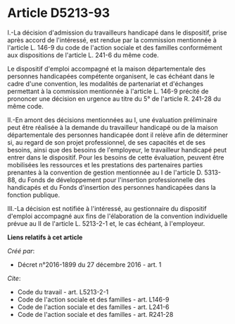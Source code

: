 # Article D5213-93

I.-La décision d'admission du travailleurs handicapé dans le dispositif, prise après accord de l'intéressé, est rendue par la
commission mentionnée à l'article L. 146-9 du code de l'action sociale et des familles conformément aux dispositions de
l'article L. 241-6 du même code. 

Le dispositif d'emploi accompagné et la maison départementale des personnes handicapées compétente organisent, le cas échéant
dans le cadre d'une convention, les modalités de partenariat et d'échanges permettant à la commission mentionnée à l'article
L. 146-9 précité de prononcer une décision en urgence au titre du 5° de l'article R. 241-28 du même code. 

II.-En amont des décisions mentionnées au I, une évaluation préliminaire peut être réalisée à la demande du travailleur
handicapé ou de la maison départementale des personnes handicapée dont il relève afin de déterminer si, au regard de son
projet professionnel, de ses capacités et de ses besoins, ainsi que des besoins de l'employeur, le travailleur handicapé peut
entrer dans le dispositif. Pour les besoins de cette évaluation, peuvent être mobilisées les ressources et les prestations
des partenaires parties prenantes à la convention de gestion mentionnée au I de l'article D. 5313-88, du Fonds de
développement pour l'insertion professionnelle des handicapés et du Fonds d'insertion des personnes handicapées dans la
fonction publique. 

III.-La décision est notifiée à l'intéressé, au gestionnaire du dispositif d'emploi accompagné aux fins de l'élaboration de
la convention individuelle prévue au II de l'article L. 5213-2-1 et, le cas échéant, à l'employeur.

**Liens relatifs à cet article**

_Créé par_:

  - Décret n°2016-1899 du 27 décembre 2016 - art. 1

_Cite_:

  - Code du travail - art. L5213-2-1
  - Code de l'action sociale et des familles - art. L146-9
  - Code de l'action sociale et des familles - art. L241-6
  - Code de l'action sociale et des familles - art. R241-28
